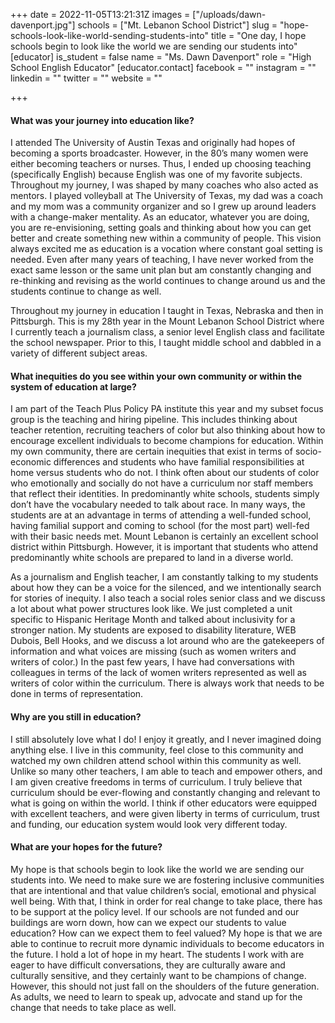 +++
date = 2022-11-05T13:21:31Z
images = ["/uploads/dawn-davenport.jpg"]
schools = ["Mt. Lebanon School District"]
slug = "hope-schools-look-like-world-sending-students-into"
title = "One day, I hope schools begin to look like the world we are sending our students into"
[educator]
is_student = false
name = "Ms. Dawn Davenport"
role = "High School English Educator"
[educator.contact]
facebook = ""
instagram = ""
linkedin = ""
twitter = ""
website = ""

+++
#### What was your journey into education like?

I attended The University of Austin Texas and originally had hopes of becoming a sports broadcaster. However, in the 80’s many women were either becoming teachers or nurses. Thus, I  ended up choosing teaching (specifically English) because English was one of my favorite subjects. Throughout my journey, I was shaped by many coaches who also acted as mentors. I played volleyball at The University of Texas, my dad was a coach and my mom was a community organizer and so I grew up around leaders with a change-maker mentality. As an educator, whatever you are doing, you are re-envisioning, setting goals and thinking about how you can get better and create something new within a community of people. This vision always excited me as education is a vocation where constant goal setting is needed. Even after many years of teaching, I have never worked from the exact same lesson or the same unit plan but am constantly changing and re-thinking and revising as the world continues to change around us and the students continue to change as well.

Throughout my journey in education I taught in Texas, Nebraska and then in Pittsburgh. This is my 28th year in the Mount Lebanon School District where I currently teach a journalism class, a senior level English class and facilitate the school newspaper. Prior to this, I taught middle school and dabbled in a variety of different subject areas.

#### What inequities do you see within your own community or within the system of education at large?

I am part of the Teach Plus Policy PA institute this year and my subset focus group is the teaching and hiring pipeline. This includes thinking about teacher retention, recruiting teachers of color but also thinking about how to encourage excellent individuals to become champions for education. Within my own community, there are certain inequities that exist in terms of socio-economic differences and students who have familial responsibilities at home versus students who do not. I think often about our students of color who emotionally and socially do not have a curriculum nor staff members that reflect their identities. In predominantly white schools, students simply don’t have the vocabulary needed to talk about race. In many ways, the students are at an advantage in terms of attending a well-funded school, having familial support and coming to school (for the most part) well-fed with their basic needs met. Mount Lebanon is certainly an excellent school district within Pittsburgh. However, it is important that students who attend predominantly white schools are prepared to land in a diverse world.

As a journalism and English teacher, I am constantly talking to my students about how they can be a voice for the silenced, and we intentionally search for stories of inequity. I also teach a social roles senior class and we discuss a lot about what power structures look like. We just completed a unit specific to Hispanic Heritage Month and talked about inclusivity for a stronger nation. My students are exposed to disability literature, WEB Dubois, Bell Hooks, and we discuss a lot around who are the gatekeepers of information and what voices are missing (such as women writers and writers of color.) In the past few years, I have had conversations with colleagues in terms of the lack of women writers represented as well as writers of color within the curriculum. There is always work that needs to be done in terms of representation.

#### Why are you still in education?

I still absolutely love what I do! I enjoy it greatly, and  I never imagined doing anything else. I live in this community, feel close to this community and watched my own children attend school within this community as well. Unlike so many other teachers, I am able to teach and empower others, and I am given creative freedoms in terms of curriculum. I truly believe that curriculum should be ever-flowing and constantly changing and relevant to what is going on within the world. I think if other educators were equipped with excellent teachers, and were given liberty in terms of curriculum, trust and funding, our education system would look very different today.

#### What are your hopes for the future?

My hope is that schools begin to look like the world we are sending our students into. We need to make sure we are fostering inclusive communities that are intentional and that value children’s social, emotional and physical well being. With that, I think in order for real change to take place, there has to be support at the policy level. If our schools are not funded and our buildings are worn down, how can we expect our students to value education? How can we expect them to feel valued? My hope is that we are able to continue to recruit more dynamic individuals to become educators in the future. I hold a lot of hope in my heart. The students I work with are eager to have difficult conversations, they are culturally aware and culturally sensitive, and they certainly want to be champions of change. However, this should not just fall on the shoulders of the future generation. As adults, we need to learn to speak up, advocate and stand up for the change that needs to take place as well.